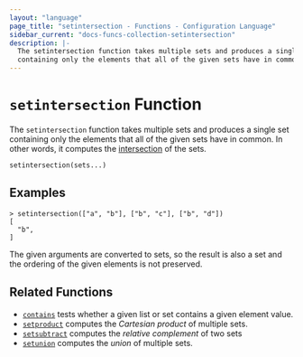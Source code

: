 ```yaml
---
layout: "language"
page_title: "setintersection - Functions - Configuration Language"
sidebar_current: "docs-funcs-collection-setintersection"
description: |-
  The setintersection function takes multiple sets and produces a single set
  containing only the elements that all of the given sets have in common.
---
```


# `setintersection` Function

The `setintersection` function takes multiple sets and produces a single set
containing only the elements that all of the given sets have in common.
In other words, it computes the
[intersection](https://en.wikipedia.org/wiki/Intersection_(set_theory)) of the sets.

```hcl
setintersection(sets...)
```

## Examples

```
> setintersection(["a", "b"], ["b", "c"], ["b", "d"])
[
  "b",
]
```

The given arguments are converted to sets, so the result is also a set and
the ordering of the given elements is not preserved.

## Related Functions

* [`contains`](./contains.html) tests whether a given list or set contains
  a given element value.
* [`setproduct`](./setproduct.html) computes the _Cartesian product_ of multiple
  sets.
* [`setsubtract`](./setsubtract.html) computes the _relative complement_ of two sets
* [`setunion`](./setunion.html) computes the _union_ of
  multiple sets.
